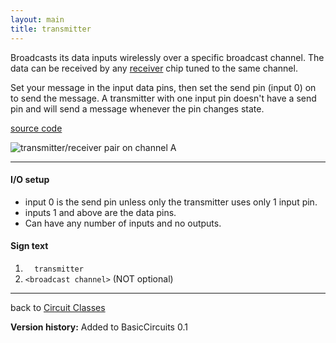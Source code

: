 ```yaml
---
layout: main
title: transmitter
---
```


Broadcasts its data inputs wirelessly over a specific broadcast channel. The data can be received by any [receiver](Receiver) chip tuned to the same channel.

Set your message in the input data pins, then set the send pin (input 0) on to send the message.
A transmitter with one input pin doesn't have a send pin and will send a message whenever the pin changes state.

[source code](https://github.com/eisental/BasicCircuits/blob/master/src/main/java/org/tal/basiccircuits/transmitter.java)

![transmitter/receiver pair on channel A](/RedstoneChips/images/transmitterreceiver.png "transmitter/receiver pair on channel A")

* * *


#### I/O setup 
* input 0 is the send pin unless only the transmitter uses only 1 input pin.
* inputs 1 and above are the data pins.
* Can have any number of inputs and no outputs.

#### Sign text
1. `   transmitter   `
2. ` <broadcast channel> ` (NOT optional)
***
back to [Circuit Classes](Home)

__Version history:__ Added to BasicCircuits 0.1